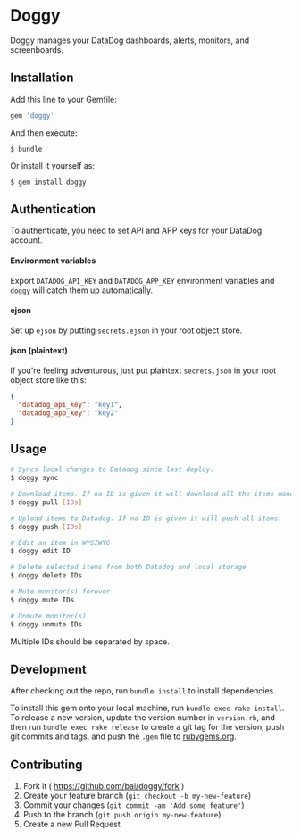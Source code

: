 # Doggy

Doggy manages your DataDog dashboards, alerts, monitors, and screenboards.

## Installation

Add this line to your Gemfile:

```ruby
gem 'doggy'
```

And then execute:

    $ bundle

Or install it yourself as:

    $ gem install doggy

## Authentication

To authenticate, you need to set API and APP keys for your DataDog account.

#### Environment variables

Export `DATADOG_API_KEY` and `DATADOG_APP_KEY` environment variables and `doggy` will catch them up automatically.

#### ejson

Set up `ejson` by putting `secrets.ejson` in your root object store.

#### json (plaintext)

If you're feeling adventurous, just put plaintext `secrets.json` in your root object store like this:

```json
{
  "datadog_api_key": "key1",
  "datadog_app_key": "key2"
}
```

## Usage

```bash
# Syncs local changes to Datadog since last deploy.
$ doggy sync

# Download items. If no ID is given it will download all the items managed by dog.
$ doggy pull [IDs]

# Upload items to Datadog. If no ID is given it will push all items.
$ doggy push [IDs]

# Edit an item in WYSIWYG
$ doggy edit ID

# Delete selected items from both Datadog and local storage
$ doggy delete IDs

# Mute monitor(s) forever
$ doggy mute IDs

# Unmute monitor(s)
$ doggy unmute IDs
```
Multiple IDs should be separated by space.

## Development

After checking out the repo, run `bundle install` to install dependencies.

To install this gem onto your local machine, run `bundle exec rake install`. To release a new version, update the version number in `version.rb`, and then run `bundle exec rake release` to create a git tag for the version, push git commits and tags, and push the `.gem` file to [rubygems.org](https://rubygems.org).

## Contributing

1. Fork it ( https://github.com/bai/doggy/fork )
2. Create your feature branch (`git checkout -b my-new-feature`)
3. Commit your changes (`git commit -am 'Add some feature'`)
4. Push to the branch (`git push origin my-new-feature`)
5. Create a new Pull Request

